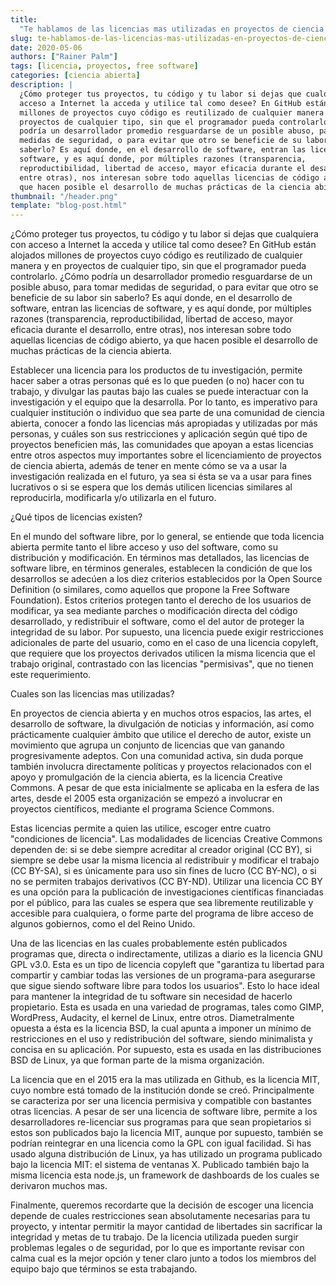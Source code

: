 ```yaml
---
title:
  "Te hablamos de las licencias mas utilizadas en proyectos de ciencia abierta"
slug: te-hablamos-de-las-licencias-mas-utilizadas-en-proyectos-de-ciencia-abierta
date: 2020-05-06
authors: ["Rainer Palm"]
tags: [licencia, proyectos, free software]
categories: [ciencia abierta]
description: |
  ¿Cómo proteger tus proyectos, tu código y tu labor si dejas que cualquiera con
  acceso a Internet la acceda y utilice tal como desee? En GitHub están alojados
  millones de proyectos cuyo código es reutilizado de cualquier manera y en
  proyectos de cualquier tipo, sin que el programador pueda controlarlo. ¿Cómo
  podría un desarrollador promedio resguardarse de un posible abuso, para tomar
  medidas de seguridad, o para evitar que otro se beneficie de su labor sin
  saberlo? Es aquí donde, en el desarrollo de software, entran las licencias de
  software, y es aquí donde, por múltiples razones (transparencia,
  reproductibilidad, libertad de acceso, mayor eficacia durante el desarrollo,
  entre otras), nos interesan sobre todo aquellas licencias de código abierto, ya
  que hacen posible el desarrollo de muchas prácticas de la ciencia abierta.
thumbnail: "/header.png"
template: "blog-post.html"
---
```


<!-- # Te hablamos de las licencias mas utilizadas en proyectos de ciencia abierta -->
<!-- **Por Rainer Palm** -->

¿Cómo proteger tus proyectos, tu código y tu labor si dejas que cualquiera con
acceso a Internet la acceda y utilice tal como desee? En GitHub están alojados
millones de proyectos cuyo código es reutilizado de cualquier manera y en
proyectos de cualquier tipo, sin que el programador pueda controlarlo. ¿Cómo
podría un desarrollador promedio resguardarse de un posible abuso, para tomar
medidas de seguridad, o para evitar que otro se beneficie de su labor sin
saberlo? Es aquí donde, en el desarrollo de software, entran las licencias de
software, y es aquí donde, por múltiples razones (transparencia,
reproductibilidad, libertad de acceso, mayor eficacia durante el desarrollo,
entre otras), nos interesan sobre todo aquellas licencias de código abierto, ya
que hacen posible el desarrollo de muchas prácticas de la ciencia abierta.

<!-- TEASER_END -->

Establecer una licencia para los productos de tu investigación, permite hacer
saber a otras personas qué es lo que pueden (o no) hacer con tu trabajo, y
divulgar las pautas bajo las cuales se puede interactuar con la investigación y
el equipo que la desarrolla. Por lo tanto, es imperativo para cualquier
institución o individuo que sea parte de una comunidad de ciencia abierta,
conocer a fondo las licencias más apropiadas y utilizadas por más personas, y
cuáles son sus restricciones y aplicación según qué tipo de proyectos beneficien
más, las comunidades que apoyan a estas licencias entre otros aspectos muy
importantes sobre el licenciamiento de proyectos de ciencia abierta, además de
tener en mente cómo se va a usar la investigación realizada en el futuro, ya sea
si ésta se va a usar para fines lucrativos o si se espera que los demás utilicen
licencias similares al reproducirla, modificarla y/o utilizarla en el futuro.

¿Qué tipos de licencias existen?

En el mundo del software libre, por lo general, se entiende que toda licencia
abierta permite tanto el libre acceso y uso del software, como su distribución y
modificación. En términos mas detallados, las licencias de software libre, en
términos generales, establecen la condición de que los desarrollos se adecúen a
los diez criterios establecidos por la Open Source Definition (o similares, como
aquellos que propone la Free Software Foundation). Estos criterios protegen
tanto el derecho de los usuarios de modificar, ya sea mediante parches o
modificación directa del código desarrollado, y redistribuir el software, como
el del autor de proteger la integridad de su labor. Por supuesto, una licencia
puede exigir restricciones adicionales de parte del usuario, como en el caso de
una licencia copyleft, que requiere que los proyectos derivados utilicen la
misma licencia que el trabajo original, contrastado con las licencias
"permisivas", que no tienen este requerimiento.

Cuales son las licencias mas utilizadas?

En proyectos de ciencia abierta y en muchos otros espacios, las artes, el
desarrollo de software, la divulgación de noticias y información, así como
prácticamente cualquier ámbito que utilice el derecho de autor, existe un
movimiento que agrupa un conjunto de licencias que van ganando progresivamente
adeptos. Con una comunidad activa, sin duda porque también involucra
directamente políticas y proyectos relacionados con el apoyo y promulgación de
la ciencia abierta, es la licencia Creative Commons. A pesar de que esta
inicialmente se aplicaba en la esfera de las artes, desde el 2005 esta
organización se empezó a involucrar en proyectos científicos, mediante el
programa Science Commons.

Estas licencias permite a quien las utilice, escoger entre cuatro "condiciones
de licencia". Las modalidades de licencias Creative Commons dependen de: si se
debe siempre acreditar al creador original (CC BY), si siempre se debe usar la
misma licencia al redistribuir y modificar el trabajo (CC BY-SA), si es
únicamente para uso sin fines de lucro (CC BY-NC), o si no se permiten trabajos
derivativos (CC BY-ND). Utilizar una licencia CC BY es una opción para la
publicación de investigaciones científicas financiadas por el público, para las
cuales se espera que sea libremente reutilizable y accesible para cualquiera, o
forme parte del programa de libre acceso de algunos gobiernos, como el del Reino
Unido.

Una de las licencias en las cuales probablemente estén publicados programas que,
directa o indirectamente, utilizas a diario es la licencia GNU GPL v3.0. Esta es
un tipo de licencia copyleft que "garantiza tu libertad para compartir y cambiar
todas las versiones de un programa-para asegurarse que sigue siendo software
libre para todos los usuarios". Esto lo hace ideal para mantener la integridad
de tu software sin necesidad de hacerlo propietario. Esta es usada en una
variedad de programas, tales como GIMP, WordPress, Audacity, el kernel de Linux,
entre otros. Diametralmente opuesta a ésta es la licencia BSD, la cual apunta a
imponer un mínimo de restricciones en el uso y redistribución del software,
siendo minimalista y concisa en su aplicación. Por supuesto, esta es usada en
las distribuciones BSD de Linux, ya que forman parte de la misma organización.

La licencia que en el 2015 era la mas utilizada en Github, es la licencia MIT,
cuyo nombre está tomado de la institución donde se creó. Principalmente se
caracteriza por ser una licencia permisiva y compatible con bastantes otras
licencias. A pesar de ser una licencia de software libre, permite a los
desarrolladores re-licenciar sus programas para que sean propietarios si estos
son publicados bajo la licencia MIT, aunque por supuesto, también se podrían
reintegrar en una licencia como la GPL con igual facilidad. Si has usado alguna
distribución de Linux, ya has utilizado un programa publicado bajo la licencia
MIT: el sistema de ventanas X. Publicado también bajo la misma licencia esta
node.js, un framework de dashboards de los cuales se derivaron muchos mas.

Finalmente, queremos recordarte que la decisión de escoger una licencia depende
de cuales restricciones sean absolutamente necesarias para tu proyecto, y
intentar permitir la mayor cantidad de libertades sin sacrificar la integridad y
metas de tu trabajo. De la licencia utilizada pueden surgir problemas legales o
de seguridad, por lo que es importante revisar con calma cual es la mejor opción
y tener claro junto a todos los miembros del equipo bajo que términos se esta
trabajando.
